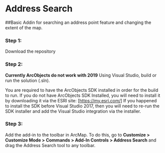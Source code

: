 # Address Search
##Basic Addin for searching an address point feature and changing the extent of the map.

### Step 1:
Download the repository

### Step 2: 
**Currently ArcObjects do not work with 2019**
Using Visual Studio, build or run the solution (.sln). 

You are required to have the ArcObjects SDK installed in order for the build to run. If you do not have ArcObjects SDK Installed, you will need to install it by downloading it via the ESRI site: [https://my.esri.com/]
If you happened to install the SDK before Visual Studio 2017, then you will need to re-run the SDK installer and add the Visual Studio integration via the installer.

### Step 3:
Add the add-in to the toolbar in ArcMap. To do this, go to __Customize > Customize Mode > Commands > Add-In Controls > Address Search__ and drag the Address Search tool to any toolbar. 
